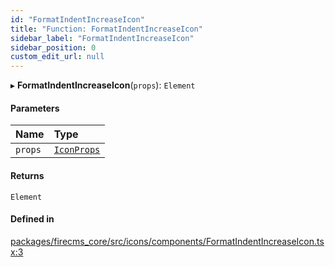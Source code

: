 ```yaml
---
id: "FormatIndentIncreaseIcon"
title: "Function: FormatIndentIncreaseIcon"
sidebar_label: "FormatIndentIncreaseIcon"
sidebar_position: 0
custom_edit_url: null
---
```


▸ **FormatIndentIncreaseIcon**(`props`): `Element`

#### Parameters

| Name | Type |
| :------ | :------ |
| `props` | [`IconProps`](../types/IconProps.md) |

#### Returns

`Element`

#### Defined in

[packages/firecms_core/src/icons/components/FormatIndentIncreaseIcon.tsx:3](https://github.com/FireCMSco/firecms/blob/d45f3739/packages/firecms_core/src/icons/components/FormatIndentIncreaseIcon.tsx#L3)

